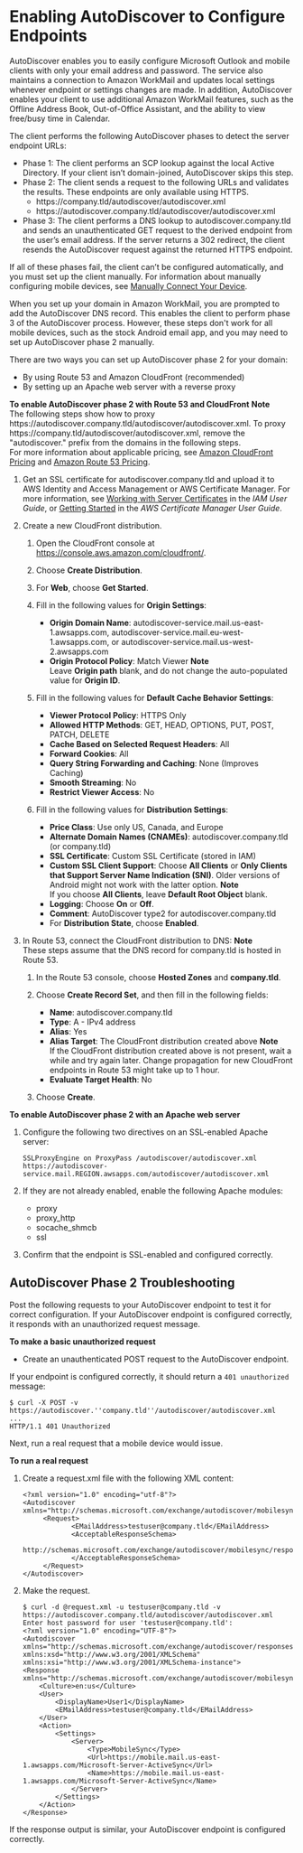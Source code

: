 # Enabling AutoDiscover to Configure Endpoints<a name="autodiscover"></a>

AutoDiscover enables you to easily configure Microsoft Outlook and mobile clients with only your email address and password\. The service also maintains a connection to Amazon WorkMail and updates local settings whenever endpoint or settings changes are made\. In addition, AutoDiscover enables your client to use additional Amazon WorkMail features, such as the Offline Address Book, Out\-of\-Office Assistant, and the ability to view free/busy time in Calendar\. 

The client performs the following AutoDiscover phases to detect the server endpoint URLs:
+ Phase 1: The client performs an SCP lookup against the local Active Directory\. If your client isn’t domain\-joined, AutoDiscover skips this step\.
+ Phase 2: The client sends a request to the following URLs and validates the results\. These endpoints are only available using HTTPS\.
  + https://company\.tld/autodiscover/autodiscover\.xml 
  + https://autodiscover\.company\.tld/autodiscover/autodiscover\.xml
+ Phase 3: The client performs a DNS lookup to autodiscover\.company\.tld and sends an unauthenticated GET request to the derived endpoint from the user’s email address\. If the server returns a 302 redirect, the client resends the AutoDiscover request against the returned HTTPS endpoint\. 

If all of these phases fail, the client can’t be configured automatically, and you must set up the client manually\. For information about manually configuring mobile devices, see [Manually Connect Your Device](https://docs.aws.amazon.com/workmail/latest/userguide/manually_connect_device.html)\.

When you set up your domain in Amazon WorkMail, you are prompted to add the AutoDiscover DNS record\. This enables the client to perform phase 3 of the AutoDiscover process\. However, these steps don't work for all mobile devices, such as the stock Android email app, and you may need to set up AutoDiscover phase 2 manually\.

There are two ways you can set up AutoDiscover phase 2 for your domain:
+ By using Route 53 and Amazon CloudFront \(recommended\)
+ By setting up an Apache web server with a reverse proxy

**To enable AutoDiscover phase 2 with Route 53 and CloudFront**
**Note**  
The following steps show how to proxy https://autodiscover\.company\.tld/autodiscover/autodiscover\.xml\. To proxy https://company\.tld/autodiscover/autodiscover\.xml, remove the "autodiscover\." prefix from the domains in the following steps\.  
For more information about applicable pricing, see [Amazon CloudFront Pricing](https://aws.amazon.com/cloudfront/pricing/) and [Amazon Route 53 Pricing](https://aws.amazon.com/route53/pricing/)\.

1. Get an SSL certificate for autodiscover\.company\.tld and upload it to AWS Identity and Access Management or AWS Certificate Manager\. For more information, see [Working with Server Certificates](https://docs.aws.amazon.com/IAM/latest/UserGuide/id_credentials_server-certs.html) in the *IAM User Guide*, or [Getting Started](https://docs.aws.amazon.com/acm/latest/userguide/gs.html) in the *AWS Certificate Manager User Guide*\.

1. Create a new CloudFront distribution\.

   1. Open the CloudFront console at [ https://console\.aws\.amazon\.com/cloudfront/](https://console.aws.amazon.com/cloudfront/)\.

   1. Choose **Create Distribution**\.

   1. For **Web**, choose **Get Started**\. 

   1. Fill in the following values for **Origin Settings**:
      + **Origin Domain Name**: autodiscover\-service\.mail\.us\-east\-1\.awsapps\.com, autodiscover\-service\.mail\.eu\-west\-1\.awsapps\.com, or autodiscover\-service\.mail\.us\-west\-2\.awsapps\.com 
      + **Origin Protocol Policy**: Match Viewer
**Note**  
Leave **Origin path** blank, and do not change the auto\-populated value for **Origin ID**\.

   1. Fill in the following values for **Default Cache Behavior Settings**:
      + **Viewer Protocol Policy**: HTTPS Only
      + **Allowed HTTP Methods**: GET, HEAD, OPTIONS, PUT, POST, PATCH, DELETE 
      + **Cache Based on Selected Request Headers**: All 
      + **Forward Cookies**: All 
      + **Query String Forwarding and Caching**: None \(Improves Caching\) 
      + **Smooth Streaming**: No 
      + **Restrict Viewer Access**: No 

   1. Fill in the following values for **Distribution Settings**:
      + **Price Class**: Use only US, Canada, and Europe
      + **Alternate Domain Names \(CNAMEs\)**: autodiscover\.company\.tld \(or company\.tld\)
      + **SSL Certificate**: Custom SSL Certificate \(stored in IAM\)
      + **Custom SSL Client Support**: Choose **All Clients** or **Only Clients that Support Server Name Indication \(SNI\)**\. Older versions of Android might not work with the latter option\.
**Note**  
If you choose **All Clients**, leave **Default Root Object** blank\.
      + **Logging**: Choose **On** or **Off**\.
      + **Comment**: AutoDiscover type2 for autodiscover\.company\.tld 
      + For **Distribution State**, choose **Enabled**\.

1. In Route 53, connect the CloudFront distribution to DNS:
**Note**  
These steps assume that the DNS record for company\.tld is hosted in Route 53\.

   1. In the Route 53 console, choose **Hosted Zones** and **company\.tld**\. 

   1. Choose **Create Record Set**, and then fill in the following fields:
      + **Name**: autodiscover\.company\.tld
      + **Type**: A \- IPv4 address
      + **Alias**: Yes
      + **Alias Target**: The CloudFront distribution created above
**Note**  
If the CloudFront distribution created above is not present, wait a while and try again later\. Change propagation for new CloudFront endpoints in Route 53 might take up to 1 hour\. 
      + **Evaluate Target Health**: No

   1. Choose **Create**\.

**To enable AutoDiscover phase 2 with an Apache web server**

1. Configure the following two directives on an SSL\-enabled Apache server: 

   ```
   SSLProxyEngine on ProxyPass /autodiscover/autodiscover.xml
   https://autodiscover-service.mail.REGION.awsapps.com/autodiscover/autodiscover.xml
   ```

1. If they are not already enabled, enable the following Apache modules:
   + proxy
   + proxy\_http
   + socache\_shmcb
   + ssl

1. Confirm that the endpoint is SSL\-enabled and configured correctly\.

## AutoDiscover Phase 2 Troubleshooting<a name="troubleshooting"></a>

Post the following requests to your AutoDiscover endpoint to test it for correct configuration\. If your AutoDiscover endpoint is configured correctly, it responds with an unauthorized request message\.

**To make a basic unauthorized request**
+ Create an unauthenticated POST request to the AutoDiscover endpoint\.

If your endpoint is configured correctly, it should return a `401 unauthorized` message:

```
$ curl -X POST -v https://autodiscover.''company.tld''/autodiscover/autodiscover.xml
...
HTTP/1.1 401 Unauthorized
```

Next, run a real request that a mobile device would issue\.

**To run a real request**

1. Create a request\.xml file with the following XML content:

   ```
   <?xml version="1.0" encoding="utf-8"?>
   <Autodiscover xmlns="http://schemas.microsoft.com/exchange/autodiscover/mobilesync/requestschema/2006">
        <Request>
               <EMailAddress>testuser@company.tld</EMailAddress>
               <AcceptableResponseSchema>
                http://schemas.microsoft.com/exchange/autodiscover/mobilesync/responseschema/2006
               </AcceptableResponseSchema>
        </Request>
   </Autodiscover>
   ```

1. Make the request\.

   ```
   $ curl -d @request.xml -u testuser@company.tld -v https://autodiscover.company.tld/autodiscover/autodiscover.xml
   Enter host password for user 'testuser@company.tld':
   <?xml version="1.0" encoding="UTF-8"?>
   <Autodiscover xmlns="http://schemas.microsoft.com/exchange/autodiscover/responseschema/2006" xmlns:xsd="http://www.w3.org/2001/XMLSchema" xmlns:xsi="http://www.w3.org/2001/XMLSchema-instance">
   <Response xmlns="http://schemas.microsoft.com/exchange/autodiscover/mobilesync/responseschema/2006">
       <Culture>en:us</Culture>
       <User>
           <DisplayName>User1</DisplayName>
           <EMailAddress>testuser@company.tld</EMailAddress>
       </User>
       <Action>
           <Settings>
               <Server>
                   <Type>MobileSync</Type>
                   <Url>https://mobile.mail.us-east-1.awsapps.com/Microsoft-Server-ActiveSync</Url>
                   <Name>https://mobile.mail.us-east-1.awsapps.com/Microsoft-Server-ActiveSync</Name>
               </Server>
           </Settings>
       </Action>
   </Response>
   ```

If the response output is similar, your AutoDiscover endpoint is configured correctly\.